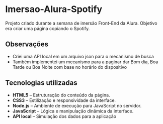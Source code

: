# Imersao-Alura-Spotify

Projeto criado durante a semana de imersão Front-End da Alura.
Objetivo era criar uma página copiando o Spotify.

## Observações
- Criei uma API local em um arquivo json para o mecanismo de busca
- Também implementei um mecanismo para a paginar dar Bom dia, Boa Tarde ou Boa Noite com base no horário do dispositivo

## Tecnologias utilizadas 
- **HTML5** – Estruturação do conteúdo da página.
- **CSS3** – Estilização e responsividade da interface.
- **Node.js** – Ambiente de execução para JavaScript no servidor.
- **JavaScript** – Lógica e manipulação dinâmica da interface.
- **API local** – Simulação dos dados para a aplicação

